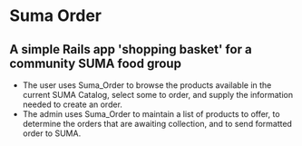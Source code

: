 Suma Order
==========

A simple Rails app 'shopping basket' for a community SUMA food group
--------------------------------------------------------------------

- The user uses Suma_Order to browse the products available in the current SUMA Catalog, select some to
order, and supply the information needed to create an order.
- The admin uses Suma_Order to maintain a list of products to offer, to determine the
orders that are awaiting collection, and to send formatted order to SUMA.
